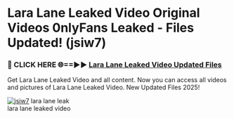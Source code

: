 # Lara Lane Leaked Video Original Videos 0nlyFans Leaked - Files Updated! (jsiw7)

<h3>🔴 CLICK HERE 🌐==►► <a href="https://tinyurl.com/2jnfzry5" rel="nofollow">Lara Lane Leaked Video Updated Files</a></h3>

Get Lara Lane Leaked Video and all content. Now you can access all videos and pictures of Lara Lane Leaked Video. New Updated Files 2025!

[![jsiw7](https://i.imgur.com/GyGTBgg.gif)](https://tinyurl.com/2jnfzry5)
lara lane leak<br>
lara lane leaked video